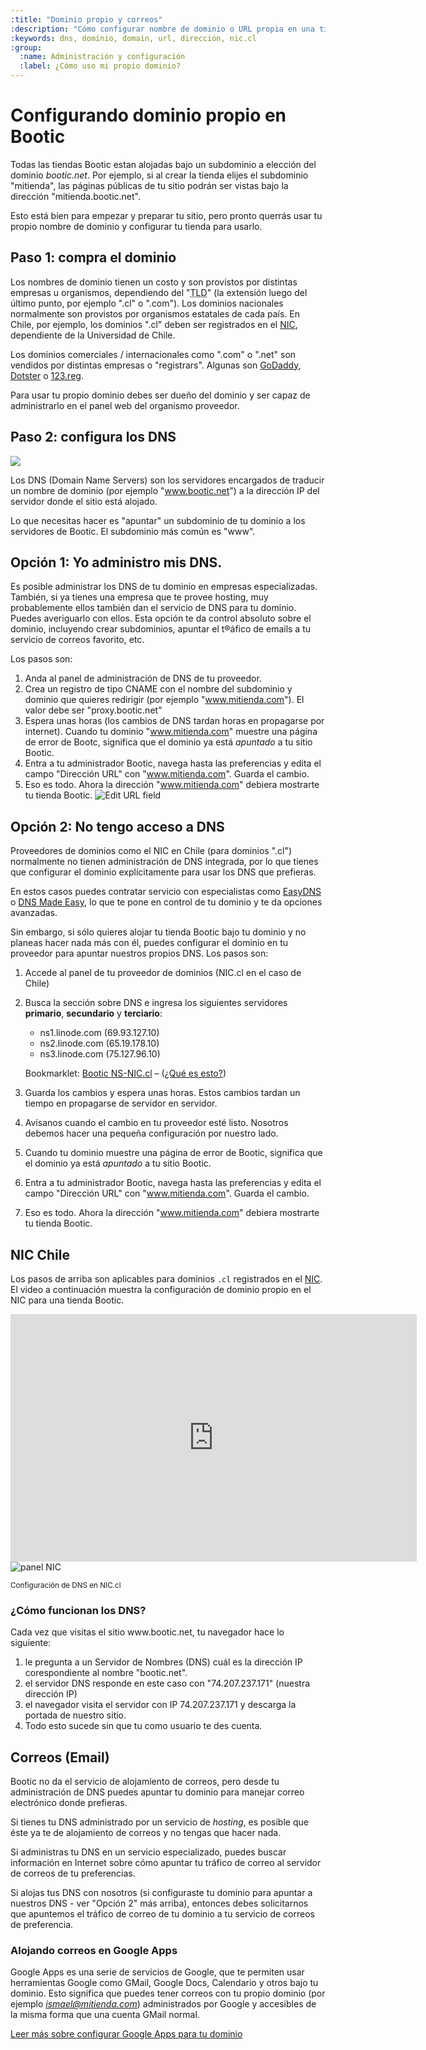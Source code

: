 ```yaml
---
:title: "Dominio propio y correos"
:description: "Cómo configurar nombre de dominio o URL propia en una tienda Bootic"
:keywords: dns, dominio, domain, url, dirección, nic.cl
:group:
  :name: Administración y configuración
  :label: ¿Cómo uso mi propio dominio?
---
```

# Configurando dominio propio en Bootic

Todas las tiendas Bootic estan alojadas bajo un subdominio a elección del dominio *bootic.net*. Por ejemplo, si al crear la tienda elijes el subdominio "mitienda", las páginas públicas de tu sitio podrán ser vistas bajo la dirección "mitienda.bootic.net".

Esto está bien para empezar y preparar tu sitio, pero pronto querrás usar tu propio nombre de dominio y configurar tu tienda para usarlo.

## Paso 1: compra el dominio

Los nombres de dominio tienen un costo y son provistos por distintas empresas u organismos, dependiendo del "<abbr title="Top Level Domain">TLD</abbr>" (la extensión luego del último punto, por ejemplo ".cl" o ".com"). Los dominios nacionales normalmente son provistos por organismos estatales de cada país. En Chile, por ejemplo, los dominios ".cl" deben ser registrados en el [NIC](http://nic.cl), dependiente de la Universidad de Chile.

Los dominios comerciales / internacionales como ".com" o ".net" son vendidos por distintas empresas o "registrars". Algunas son [GoDaddy](http://godaddy.com), [Dotster](http://www.dotster.com/) o [123.reg](http://www.123-reg.co.uk/).

Para usar tu propio dominio debes ser dueño del dominio y ser capaz de administrarlo en el panel web del organismo proveedor.

## Paso 2: configura los DNS

<img src="/img/admin/dns-flow.png" />

Los DNS (Domain Name Servers) son los servidores encargados de traducir un nombre de dominio (por ejemplo "www.bootic.net") a la dirección IP del servidor donde el sitio está alojado.

Lo que necesitas hacer es "apuntar" un subdominio de tu dominio a los servidores de Bootic. El subdominio más común es "www".

## Opción 1: Yo administro mis DNS.

Es posible administrar los DNS de tu dominio en empresas especializadas. También, si ya tienes una empresa que te provee hosting, muy probablemente ellos también dan el servicio de DNS para tu dominio. Puedes averiguarlo con ellos. Esta opción te da control absoluto sobre el dominio, incluyendo crear subdominios, apuntar el t®áfico de emails a tu servicio de correos favorito, etc.

Los pasos son:

1. Anda al panel de administración de DNS de tu proveedor.
2. Crea un registro de tipo CNAME con el nombre del subdominio y dominio que quieres redirigir (por ejemplo "www.mitienda.com"). El valor debe ser "proxy.bootic.net"
3. Espera unas horas (los cambios de DNS tardan horas en propagarse por internet). Cuando tu dominio "www.mitienda.com" muestre una página de error de Bootc, significa que el dominio ya está *apuntado* a tu sitio Bootic. 
4. Entra a tu administrador Bootic, navega hasta las preferencias y edita el campo "Dirección URL" con "www.mitienda.com". Guarda el cambio.
5. Eso es todo. Ahora la dirección "www.mitienda.com" debiera mostrarte tu tienda Bootic.
    <img src="/img/admin/url-field.png" alt="Edit URL field" />

## Opción 2: No tengo acceso a DNS

Proveedores de dominios como el NIC en Chile (para dominios ".cl") normalmente no tienen administración de DNS integrada, por lo que tienes que configurar el dominio explícitamente para usar los DNS que prefieras.

En estos casos puedes contratar servicio con especialistas como [EasyDNS](https://web.easydns.com/) o [DNS Made Easy](http://www.dnsmadeeasy.com/), lo que te pone en control de tu dominio y te da opciones avanzadas.

Sin embargo, si sólo quieres alojar tu tienda Bootic bajo tu dominio y no planeas hacer nada más con él, puedes configurar el dominio en tu proveedor para apuntar nuestros propios DNS. Los pasos son:

1. Accede al panel de tu proveedor de dominios (NIC.cl en el caso de Chile)
2. Busca la sección sobre DNS e ingresa los siguientes servidores **primario**, **secundario** y **terciario**:

    * ns1.linode.com (69.93.127.10)
    * ns2.linode.com (65.19.178.10)
    * ns3.linode.com (75.127.96.10)

    Bookmarklet: <a href="javascript:(function()%7Bwindow.linode%20%3D%20%7Bns1%20%3A%20%7Bname%3A'ns1.linode.com'%2Cip%3A'69.93.127.10'%7D%2Cns2%20%3A%20%7Bname%3A'ns2.linode.com'%2Cip%3A'65.19.178.10'%7D%2Cns3%20%3A%20%7Bname%3A'ns3.linode.com'%2Cip%3A'75.127.96.10'%7D%7D%3Bvar%20fields%20%3D%20%5B'ns1'%2C'ns2'%2C'ns3'%5D%3Bfor%20(%20var%20i%20%3D%200%3Bi%3Cfields.length%3Bi%2B%2B)%20%7Bvar%20ns%20%3D%20document.getElementsByName(fields%5Bi%5D)%5B0%5D%3Bvar%20ip%20%3D%20document.getElementsByName('ip'%2Bfields%5Bi%5D)%5B0%5D%3Bns.setAttribute('value'%2Cwindow%5B'linode'%5D%5Bfields%5Bi%5D%5D%5B'name'%5D)%3Bip.setAttribute('value'%2Cwindow%5B'linode'%5D%5Bfields%5Bi%5D%5D%5B'ip'%5D)%3B%7D%7D)()">Bootic NS-NIC.cl</a> – (<a href="http://www.youtube.com/watch?v=qTxqMsct7cM">¿Qué es esto?</a>)

3. Guarda los cambios y espera unas horas. Estos cambios tardan un tiempo en propagarse de servidor en servidor.
4. Avísanos cuando el cambio en tu proveedor esté listo. Nosotros debemos hacer una pequeña configuración por nuestro lado.
5. Cuando tu dominio muestre una página de error de Bootic, significa que el dominio ya está *apuntado* a tu sitio Bootic.
6. Entra a tu administrador Bootic, navega hasta las preferencias y edita el campo "Dirección URL" con "www.mitienda.com". Guarda el cambio.
7. Eso es todo. Ahora la dirección "www.mitienda.com" debiera mostrarte tu tienda Bootic.

<h2 id="nic">NIC Chile </h2>

Los pasos de arriba son aplicables para dominios `.cl` registrados en el [NIC](http://nic.cl). El video a continuación muestra la configuración de dominio propio en el NIC para una tienda Bootic.

<iframe src="http://www.screenr.com/embed/AgV" width="650" height="396" frameborder="0"></iframe>

<img src="/img/admin/nic.png" alt="panel NIC" />
<p><small>Configuración de DNS en NIC.cl</small></p>

<div class="tip">
  <h3>¿Cómo funcionan los DNS?</h3>

  <p>Cada vez que visitas el sitio www.bootic.net, tu navegador hace lo siguiente:</p>
  <ol>
    <li>le pregunta a un Servidor de Nombres (DNS) cuál es la dirección IP corespondiente al nombre "bootic.net".</li>
    <li>el servidor DNS responde en este caso con "74.207.237.171" (nuestra dirección IP)</li>
    <li>el navegador visita el servidor con IP 74.207.237.171 y descarga la portada de nuestro sitio. </li>
    <li>Todo esto sucede sin que tu como usuario te des cuenta.</li>    
  </ol>

</div>

<h2 id="email">Correos (Email)</h2>

Bootic no da el servicio de alojamiento de correos, pero desde tu administración de DNS puedes apuntar tu dominio para manejar correo electrónico donde prefieras.

Si tienes tu DNS administrado por un servicio de *hosting*, es posible que éste ya te de alojamiento de correos y no tengas que hacer nada.

Si administras tu DNS en un servicio especializado, puedes buscar información en Internet sobre cómo apuntar tu tráfico de correo al servidor de correos de tu preferencias.

Si alojas tus DNS con nosotros (si configuraste tu dominio para apuntar a nuestros DNS - ver "Opción 2" más arriba), entonces debes solicitarnos que apuntemos el tráfico de correo de tu dominio a tu servicio de correos de preferencia.

### Alojando correos en Google Apps

Google Apps es una serie de servicios de Google, que te permiten usar herramientas Google como GMail, Google Docs, Calendario y otros bajo tu dominio. Esto significa que puedes tener correos con tu propio dominio (por ejemplo *ismael@mitienda.com*) administrados por Google y accesibles de la misma forma que una cuenta GMail normal.

[Leer más sobre configurar Google Apps para tu dominio](/es/servicios/google-apps)
